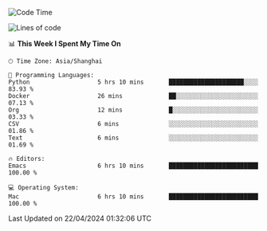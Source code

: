 <!--START_SECTION:waka-->
![Code Time](http://img.shields.io/badge/Code%20Time-1%2C909%20hrs-blue)

![Lines of code](https://img.shields.io/badge/From%20Hello%20World%20I%27ve%20Written-305.9%20thousand%20lines%20of%20code-blue)

📊 **This Week I Spent My Time On** 

```text
🕑︎ Time Zone: Asia/Shanghai

💬 Programming Languages: 
Python                   5 hrs 10 mins       █████████████████████░░░░   83.93 % 
Docker                   26 mins             ██░░░░░░░░░░░░░░░░░░░░░░░   07.13 % 
Org                      12 mins             █░░░░░░░░░░░░░░░░░░░░░░░░   03.33 % 
CSV                      6 mins              ░░░░░░░░░░░░░░░░░░░░░░░░░   01.86 % 
Text                     6 mins              ░░░░░░░░░░░░░░░░░░░░░░░░░   01.69 % 

🔥 Editors: 
Emacs                    6 hrs 10 mins       █████████████████████████   100.00 % 

💻 Operating System: 
Mac                      6 hrs 10 mins       █████████████████████████   100.00 % 
```


 Last Updated on 22/04/2024 01:32:06 UTC
<!--END_SECTION:waka-->
